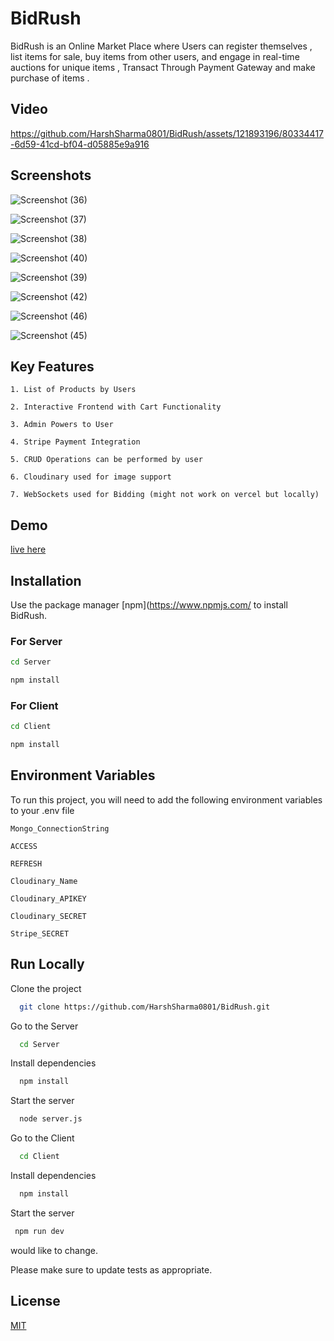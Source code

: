 # BidRush

BidRush is an Online Market Place where Users can register themselves ,  list items for sale, buy items from other users, and engage in real-time auctions for unique items , Transact Through Payment Gateway and make purchase of items .

## Video


https://github.com/HarshSharma0801/BidRush/assets/121893196/80334417-6d59-41cd-bf04-d05885e9a916



## Screenshots

![Screenshot (36)](https://github.com/HarshSharma0801/BidRush/assets/121893196/2865d7ae-ec44-4021-85fa-0f16efef3000)

![Screenshot (37)](https://github.com/HarshSharma0801/BidRush/assets/121893196/f90bf45b-d2d3-4e18-a67b-e7151573567b)

![Screenshot (38)](https://github.com/HarshSharma0801/BidRush/assets/121893196/97016f3a-38c9-4a5b-b2a1-205b46230fa3)

![Screenshot (40)](https://github.com/HarshSharma0801/BidRush/assets/121893196/91e8b0ad-84e8-464d-99c9-c59fda72156f)

![Screenshot (39)](https://github.com/HarshSharma0801/BidRush/assets/121893196/dcbf5525-feda-4504-a5e6-537bcfd97a5b)

![Screenshot (42)](https://github.com/HarshSharma0801/BidRush/assets/121893196/5459e49a-d56b-4e75-9c23-73ba5321164f)

![Screenshot (46)](https://github.com/HarshSharma0801/BidRush/assets/121893196/c6052d43-1d64-4c7b-a9f0-791a2bce9605)

![Screenshot (45)](https://github.com/HarshSharma0801/BidRush/assets/121893196/e46bfedc-e836-4c24-9790-d432e7f342c6)





## Key Features 

`1. List of Products by Users `

`2. Interactive Frontend with Cart Functionality`

`3. Admin Powers to User`

`4. Stripe Payment Integration`

`5. CRUD Operations can be performed by user`

`6. Cloudinary used for image support`

`7. WebSockets used for Bidding (might not work on vercel but locally) `

## Demo

[live here](https://bid-rush-market.vercel.app/)

## Installation

Use the package manager [npm](https://www.npmjs.com/ to install BidRush.
### For Server
```bash
cd Server
```
```bash
npm install
```


### For Client
```bash
cd Client
```
```bash
npm install
```



## Environment Variables

To run this project, you will need to add the following environment variables to your .env file

`Mongo_ConnectionString`

`ACCESS`

`REFRESH`

`Cloudinary_Name`

`Cloudinary_APIKEY`

`Cloudinary_SECRET`

`Stripe_SECRET`
## Run Locally

Clone the project

```bash
  git clone https://github.com/HarshSharma0801/BidRush.git
```
Go to the Server

```bash
  cd Server
```

Install dependencies

```bash
  npm install
```

Start the server

```bash
  node server.js
```

Go to the Client

```bash
  cd Client
```

Install dependencies

```bash
  npm install
```

Start the server

```bash
 npm run dev
```

would like to change.

Please make sure to update tests as appropriate.

## License

[MIT](https://choosealicense.com/licenses/mit/)









